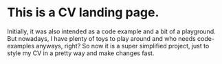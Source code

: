 # This is a CV landing page.

Initially, it was also intended as a code example and a bit of a playground.
But nowadays, I have plenty of toys to play around and who needs code-examples anyways, right?
So now it is a super simplified project, just to style my CV in a pretty way and make changes fast.
